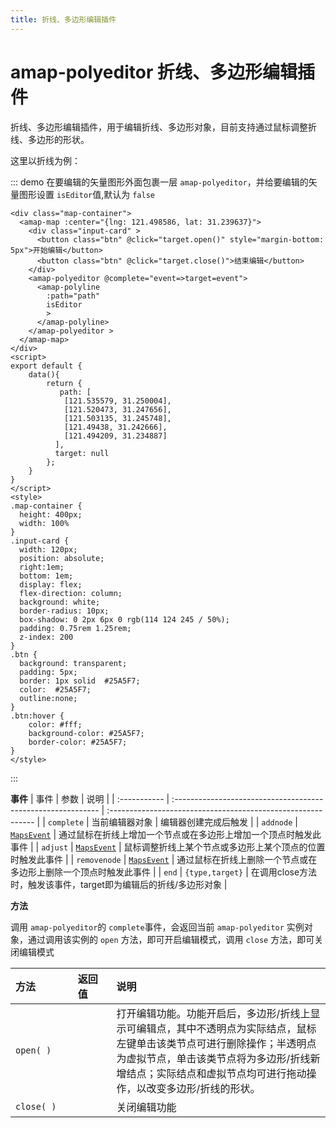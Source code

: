 ```yaml
---
title: 折线、多边形编辑插件
---
```

# amap-polyeditor 折线、多边形编辑插件
折线、多边形编辑插件，用于编辑折线、多边形对象，目前支持通过鼠标调整折线、多边形的形状。

这里以折线为例：

::: demo 在要编辑的矢量图形外面包裹一层 `amap-polyeditor`，并给要编辑的矢量图形设置  `isEditor`值,默认为 `false`
```vue
<div class="map-container">
  <amap-map :center="{lng: 121.498586, lat: 31.239637}">
    <div class="input-card" >
      <button class="btn" @click="target.open()" style="margin-bottom: 5px">开始编辑</button> 
      <button class="btn" @click="target.close()">结束编辑</button> 
    </div>
    <amap-polyeditor @complete="event=>target=event">
      <amap-polyline  
        :path="path" 
        isEditor 
        >
      </amap-polyline>
    </amap-polyeditor >
  </amap-map>
</div>
<script>
export default {
    data(){
        return {
           path: [
            [121.535579, 31.250004], 
            [121.520473, 31.247656],
            [121.503135, 31.245748],        
            [121.49438, 31.242666],
            [121.494209, 31.234887]
          ],
          target: null
        };
    }
}
</script>
<style>
.map-container {
  height: 400px;
  width: 100%
}
.input-card {
  width: 120px; 
  position: absolute; 
  right:1em;
  bottom: 1em;
  display: flex;
  flex-direction: column;
  background: white;
  border-radius: 10px;
  box-shadow: 0 2px 6px 0 rgb(114 124 245 / 50%);
  padding: 0.75rem 1.25rem;
  z-index: 200
}
.btn {
  background: transparent;
  padding: 5px;
  border: 1px solid  #25A5F7;
  color:  #25A5F7;
  outline:none;
}
.btn:hover {
    color: #fff;
    background-color: #25A5F7;
    border-color: #25A5F7;
}
</style>
```
:::


**事件**
| 事件         | 参数                                                         | 说明                                                         |
| :----------- | :----------------------------------------------------------- | :----------------------------------------------------------- |
| `complete`    | 当前编辑器对象  | 编辑器创建完成后触发 |
| `addnode`    | [`MapsEvent`](https://developer.amap.com/api/javascript-api/reference/event#MapsEvent) | 通过鼠标在折线上增加一个节点或在多边形上增加一个顶点时触发此事件 |
| `adjust`     | [`MapsEvent`](https://developer.amap.com/api/javascript-api/reference/event#MapsEvent) | 鼠标调整折线上某个节点或多边形上某个顶点的位置时触发此事件   |
| `removenode` | [`MapsEvent`](https://developer.amap.com/api/javascript-api/reference/event#MapsEvent) | 通过鼠标在折线上删除一个节点或在多边形上删除一个顶点时触发此事件 |
| `end`        | `{type,target}`                                              | 在调用close方法时，触发该事件，target即为编辑后的折线/多边形对象 |

**方法**

调用 `amap-polyeditor`的 `complete`事件，会返回当前 `amap-polyeditor` 实例对象，通过调用该实例的 `open` 方法，即可开启编辑模式，调用 `close` 方法，即可关闭编辑模式

| 方法       | 返回值 | 说明                                                         |
| :--------- | :----- | :----------------------------------------------------------- |
| `open( )` <img width=200/>   |  <img width=200/>      | 打开编辑功能。功能开启后，多边形/折线上显示可编辑点，其中不透明点为实际结点，鼠标左键单击该类节点可进行删除操作；半透明点为虚拟节点，单击该类节点将为多边形/折线新增结点；实际结点和虚拟节点均可进行拖动操作，以改变多边形/折线的形状。 |
| `close( )` |        | 关闭编辑功能                                                 |
